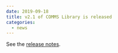 ```yaml
---
date: 2019-09-18
title: v2.1 of COMMS Library is released
categories:
  - news
---
```

See the [release notes](https://github.com/arobenko/comms_champion/releases/tag/v2.1).

